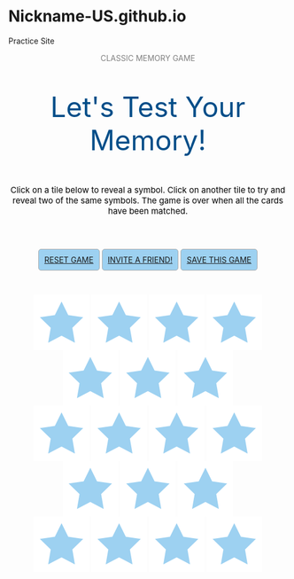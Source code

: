 # Nickname-US.github.io
Practice Site
﻿<!DOCTYPE html>
<html>
 <head>
  <meta charset="utf-8">
  <title>SAS</title>
  <style>
   .text {
    text-align:  center;
    color:gray;
   }
   .text1 {
    text-align:  center;
    color:#004e89;
    font-size:50px;
   }
    .text2 {
    text-align:  center;
    color:black;
    font-size:15px;
   } 
    .text3 {
    text-align:  center;
    padding:30px;
   } 
    .text4 {
    text-align:  center;
    
   }
a.button14 {
  display: inline-block;
  
  text-decoration: none;
  padding: 10px;
  border: 1px solid #aaa;
  border-radius: 5px;
  outline: none;
  background:#9dd1f1 no-repeat;
  
  

  overflow: hidden;
}
a.button14:after {
  
  position: relative;
  bottom: 0;
  display: inline-block;
  margin-left: 1.4em;
  vertical-align: middle;
  font-family: "Times","Times New Roman","serif","sans-serif";
  font-weight: 700;
  font-size: 140%;
  
}

a.button14:hover,
a.button14:focus {
  box-shadow: 0 0.5em 0.5em -0.4em var(--hover);
  transform: translateY(-0.25em);
  background-color:#004e89;
  color:yellow;
}
   
}
a.button14:active:after {
  
  
}

.raise:hover,
.raise:focus {
  box-shadow: 0 0.5em 0.5em -0.4em var(--hover);
  transform: translateY(-0.25em);
}
 
a.button13 {                                          
  display: inline-block;
  text-decoration: none;
  padding: 42px;
  border: 1px solid #aaa;
  outline: none;
  background: white no-repeat;    

  overflow: hidden;
}
a.button13:after {
  
  position: relative;
  bottom: 0;
  display: inline-block;
  margin-left: 42px;
  vertical-align: middle;
  font-family: "Times","Times New Roman","serif","sans-serif";
  font-weight: 700;
  font-size: 140%;
  
  
}
a.button13:hover {
  background-color:#004e89;

}
}
a.button13:active:after {
  
  
}
    
</style>
<div class="text">
<p>CLASSIC MEMORY GAME</p>
</div>
<div class="text1">
<p>Let's Test Your Memory!</p>
</div>
<div class="text2">
<p>Click on a tile below to reveal a symbol. Click on another tile to try and reveal two of the same symbols. The game is over when all the cards have been matched.</p>
</div>
<div class="text3">
<p style="text-align: center"><a href="#" class="button14">RESET GAME</a> <a href="#" class="button14">INVITE A FRIEND!</a> <a href="#" class="button14">SAVE THIS GAME</a>
</div>
<div class="text4">
<a href="#" class="button13"><img src="htmlcss1-img_star.png"style="vertical-align: middle"></a>
<a href="#" class="button13"><img src="htmlcss1-img_star.png"style="vertical-align: middle"></a>
<a href="#" class="button13"><img src="htmlcss1-img_star.png"style="vertical-align: middle"></a>
<a href="#" class="button13"><img src="htmlcss1-img_star.png"style="vertical-align: middle"></a>
<a href="#" class="button13"><img src="htmlcss1-img_star.png"style="vertical-align: middle"></a>
<a href="#" class="button13"><img src="htmlcss1-img_star.png"style="vertical-align: middle"></a>
<a href="#" class="button13"><img src="htmlcss1-img_star.png"style="vertical-align: middle"></a>
</div>
<div class="text4">
<a href="#" class="button13"><img src="htmlcss1-img_star.png"style="vertical-align: middle"></a>
<a href="#" class="button13"><img src="htmlcss1-img_star.png"style="vertical-align: middle"></a>
<a href="#" class="button13"><img src="htmlcss1-img_star.png"style="vertical-align: middle"></a>
<a href="#" class="button13"><img src="htmlcss1-img_star.png"style="vertical-align: middle"></a>
<a href="#" class="button13"><img src="htmlcss1-img_star.png"style="vertical-align: middle"></a>
<a href="#" class="button13"><img src="htmlcss1-img_star.png"style="vertical-align: middle"></a>
<a href="#" class="button13"><img src="htmlcss1-img_star.png"style="vertical-align: middle"></a>
</div>
<div class="text4">
<a href="#" class="button13"><img src="htmlcss1-img_star.png"style="vertical-align: middle"></a>
<a href="#" class="button13"><img src="htmlcss1-img_star.png"style="vertical-align: middle"></a>
<a href="#" class="button13"><img src="htmlcss1-img_star.png"style="vertical-align: middle"></a>
<a href="#" class="button13"><img src="htmlcss1-img_star.png"style="vertical-align: middle"></a>
</div>
</body>
</html>
